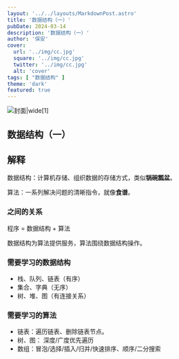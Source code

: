 ```yaml
---
layout: '../../layouts/MarkdownPost.astro'
title: '数据结构（一）'
pubDate: 2024-03-14
description: '数据结构（一）'
author: '保安'
cover:
  url: '../img/cc.jpg'
  square: '../img/cc.jpg'
  twitter: '../img/cc.jpg'
  alt: 'cover'
tags: [ "数据结构" ]
theme: 'dark'
featured: true
---
```



![封面|wide](/img/cc.jpg)[1]

## 数据结构（一）

## 解释
数据结构：计算机存储、组织数据的存储方式，类似**锅碗瓢盆**。

算法：一系列解决问题的清晰指令，就像**食谱**。

### 之间的关系
程序 = 数据结构 + 算法

数据结构为算法提供服务，算法围绕数据结构操作。

### 需要学习的数据结构
- 栈、队列、链表（有序）
- 集合、字典（无序）
- 树、堆、图（有连接关系）

### 需要学习的算法
- 链表：遍历链表、删除链表节点。
- 树、图： 深度/广度优先遍历
- 数组：冒泡/选择/插入/归并/快速排序、顺序/二分搜索


